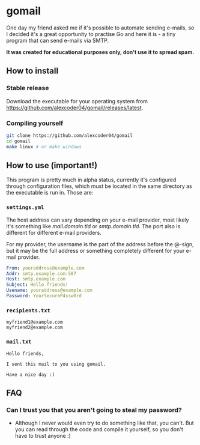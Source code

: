 
# gomail

One day my friend asked me if it's possible to automate sending e-mails, so I
decided it's a great opportunity to practise Go and here it is - a tiny program
that can send e-mails via SMTP.

**It was created for educational purposes only, don't use it to spread spam.**

## How to install

### Stable release

Download the executable for your operating system from
https://github.com/alexcoder04/gomail/releases/latest.

### Compiling yourself

```sh
git clone https://github.com/alexcoder04/gomail
cd gomail
make linux # or make windows
```

## How to use (important!)

This program is pretty much in alpha status, currently it's configured through
configuration files, which must be located in the same directory as the
executable is run in. Those are:

### `settings.yml`

The host address can vary depending on your e-mail provider, most likely it's
something like *mail.domain.tld* or *smtp.domain.tld*. The port also is
different for different e-mail providers.

For my provider, the username is the part of the address before the @-sign,
but it may be the full address or something completely different for your
e-mail provider.

```yml
From: youraddress@example.com
Addr: smtp.example.com:587
Host: smtp.example.com
Subject: Hello friends!
Usename: youraddress@example.com
Password: YourSecureP4ssw0rd
```

### `recipients.txt`

```text
myfriend1@example.com
myfriend2@example.com
```

### `mail.txt`

```text
Hello friends,

I sent this mail to you using gomail.

Have a nice day :)
```

## FAQ

### Can I trust you that you aren't going to steal my password?

 - Although I never would even try to do something like that, you can't. But
   you can read through the code and compile it yourself, so you don't have to
   trust anyone :)

